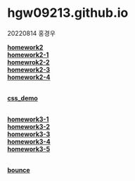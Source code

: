 # hgw09213.github.io
20220814 홍경우

[**homework2**](https://hgw09213.github.io/homeworkex.html)<br>
[**homework2-1**](https://hgw09213.github.io/homework2-1.html)<br>
[**homewrok2-2**](https://hgw09213.github.io/Table.html)<br>
[**homework2-3**](https://hgw09213.github.io/TwoColum.html)<br>
[**homework2-4**](https://hgw09213.github.io/Image.html)<br><br>

[**css_demo**](https://hgw09213.github.io/css_demo.html)<br><br>

[**homework3-1**](https://hgw09213.github.io/h1.png)<br>
[**homework3-2**](https://hgw09213.github.io/h2.png)<br>
[**homework3-3**](https://hgw09213.github.io/h3.png)<br>
[**homework3-4**](https://hgw09213.github.io/h4.png)<br>
[**homework3-5**](https://hgw09213.github.io/h5-1.png)<br><br>

[**bounce**](https://hgw09213.github.io/BouncingBalls.html)<br>
